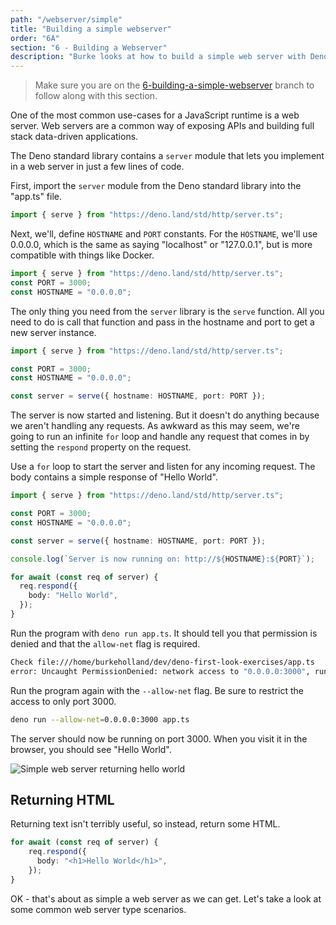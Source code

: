 ```yaml
---
path: "/webserver/simple"
title: "Building a simple webserver"
order: "6A"
section: "6 - Building a Webserver"
description: "Burke looks at how to build a simple web server with Deno"
---
```


> Make sure you are on the [6-building-a-simple-webserver](https://github.com/burkeholland/deno-exercises/tree/6-building-a-simple-webserver) branch to follow along with this section.

One of the most common use-cases for a JavaScript runtime is a web server. Web servers are a common way of exposing APIs and building full stack data-driven applications.

The Deno standard library contains a `server` module that lets you implement in a web server in just a few lines of code.

First, import the `server` module from the Deno standard library into the "app.ts" file.

```typescript
import { serve } from "https://deno.land/std/http/server.ts";
```

Next, we'll, define `HOSTNAME` and `PORT` constants. For the `HOSTNAME`, we'll use 0.0.0.0, which is the same as saying "localhost" or "127.0.0.1", but is more compatible with things like Docker.

```typescript
import { serve } from "https://deno.land/std/http/server.ts";
const PORT = 3000;
const HOSTNAME = "0.0.0.0";
```

The only thing you need from the `server` library is the `serve` function. All you need to do is call that function and pass in the hostname and port to get a new server instance.

```typescript
import { serve } from "https://deno.land/std/http/server.ts";

const PORT = 3000;
const HOSTNAME = "0.0.0.0";

const server = serve({ hostname: HOSTNAME, port: PORT });
```

The server is now started and listening. But it doesn't do anything because we aren't handling any requests. As awkward as this may seem, we're going to run an infinite `for` loop and handle any request that comes in by setting the `respond` property on the request.

Use a `for` loop to start the server and listen for any incoming request. The body contains a simple response of "Hello World".

```typescript
import { serve } from "https://deno.land/std/http/server.ts";

const PORT = 3000;
const HOSTNAME = "0.0.0.0";

const server = serve({ hostname: HOSTNAME, port: PORT });

console.log(`Server is now running on: http://${HOSTNAME}:${PORT}`);

for await (const req of server) {
  req.respond({
    body: "Hello World",
  });
}
```

Run the program with `deno run app.ts`. It should tell you that permission is denied and that the `allow-net` flag is required.

```bash
Check file:///home/burkeholland/dev/deno-first-look-exercises/app.ts
error: Uncaught PermissionDenied: network access to "0.0.0.0:3000", run again with the --allow-net flag
```

Run the program again with the `--allow-net` flag. Be sure to restrict the access to only port 3000.

```bash
deno run --allow-net=0.0.0.0:3000 app.ts
```

The server should now be running on port 3000. When you visit it in the browser, you should see "Hello World".

![Simple web server returning hello world](../images/simple-web-server.jpg)

## Returning HTML

Returning text isn't terribly useful, so instead, return some HTML.

```app.ts
for await (const req of server) {
    req.respond({
      body: "<h1>Hello World</h1>",
    });
}
```

OK - that's about as simple a web server as we can get. Let's take a look at some common web server type scenarios.
